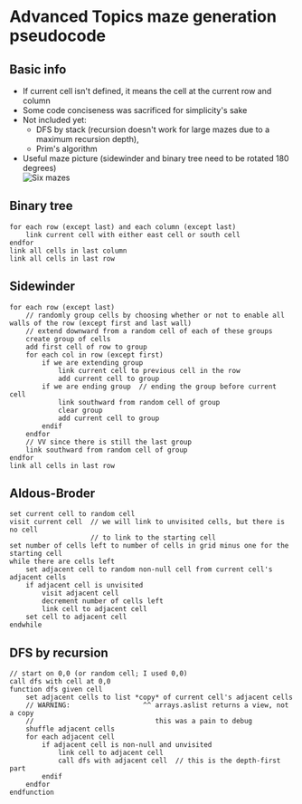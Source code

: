# Advanced Topics maze generation pseudocode

## Basic info
- If current cell isn't defined, it means the cell at the current row and column
- Some code conciseness was sacrificed for simplicity's sake
- Not included yet:
  - DFS by stack (recursion doesn't work for large mazes due to a maximum recursion depth),
  - Prim's algorithm
- Useful maze picture (sidewinder and binary tree need to be rotated 180 degrees)\
  ![Six mazes](https://kamiakhs.github.io/kamiak.org/mazes.png)

## Binary tree
```
for each row (except last) and each column (except last)
	link current cell with either east cell or south cell
endfor
link all cells in last column
link all cells in last row
```

## Sidewinder
```
for each row (except last)
	// randomly group cells by choosing whether or not to enable all walls of the row (except first and last wall)
	// extend downward from a random cell of each of these groups
	create group of cells
	add first cell of row to group
	for each col in row (except first)
		if we are extending group
			link current cell to previous cell in the row
			add current cell to group
		if we are ending group  // ending the group before current cell
			link southward from random cell of group
			clear group
			add current cell to group
		endif
	endfor
	// VV since there is still the last group
	link southward from random cell of group
endfor
link all cells in last row
```

## Aldous-Broder
```
set current cell to random cell
visit current cell  // we will link to unvisited cells, but there is no cell
                    // to link to the starting cell
set number of cells left to number of cells in grid minus one for the starting cell
while there are cells left
	set adjacent cell to random non-null cell from current cell's adjacent cells
	if adjacent cell is unvisited
		visit adjacent cell
		decrement number of cells left
		link cell to adjacent cell
	set cell to adjacent cell
endwhile
```

## DFS by recursion
```
// start on 0,0 (or random cell; I used 0,0)
call dfs with cell at 0,0
function dfs given cell
	set adjacent cells to list *copy* of current cell's adjacent cells
	// WARNING:                  ^^ arrays.aslist returns a view, not a copy
	//                              this was a pain to debug
	shuffle adjacent cells
	for each adjacent cell
		if adjacent cell is non-null and unvisited
			link cell to adjacent cell
			call dfs with adjacent cell  // this is the depth-first part
		endif
	endfor
endfunction
```
